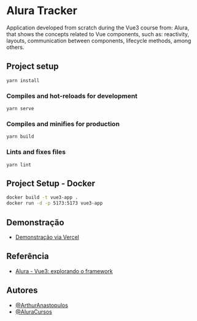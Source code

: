 # Alura Tracker

Application developed from scratch during the Vue3 course from: Alura, that shows the concepts related to Vue components, such as: reactivity, layouts, communication between components, lifecycle methods, among others.

## Project setup
```
yarn install
```

### Compiles and hot-reloads for development
```
yarn serve
```

### Compiles and minifies for production
```
yarn build
```

### Lints and fixes files
```
yarn lint
```

## Project Setup - Docker

```sh
docker build -t vue3-app .
docker run -d -p 5173:5173 vue3-app
```

## Demonstração

 - [Demonstração via Vercel](https://vue3-alura-tracker-beryl.vercel.app/)

## Referência

 - [Alura - Vue3: explorando o framework](https://cursos.alura.com.br/course/vue3-comecando-framework)


## Autores

- [@ArthurAnastopulos](https://github.com/ArthurAnastopulos)
- [@AluraCursos](https://github.com/alura-cursos)